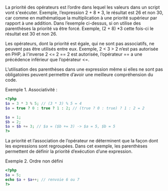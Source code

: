 La priorité des opérateurs est l’ordre dans lequel les valeurs dans un script vont s'exécuter. Exemple, l’expression 2 + 8 * 3, le résultat est 26 et non 30, car comme en mathématique la multiplication à une priorité supérieur par rapport à une addition. Dans l’exemple ci-dessus, si on utilise des parenthèses la priorité va être forcé. Exemple, (2 + 8) *3 cette fois-ci le résultat est 30 et non 26.

Les opérateurs, dont la priorité est égale, qui ne sont pas associatifs, ne peuvent pas être utilisés entre eux. Exemple, 2 < 3 > 2 n’est pas autorisée en PHP, à l'inverse 2 <= 2 == 2 est autorisée, l’opérateur == a une précédence inférieur que l’opérateur <=.

L’utilisation des parenthèses dans une expression même si elles ne sont pas obligatoires peuvent permettre d’avoir une meilleure compréhension du code.

Exemple 1. Associativité :

``` php
<?php
$a = 3 * 3 % 5; // (3 * 3) % 5 = 4
$a = true ? 0 : true ? 1 : 2; // (true ? 0 : true) ? 1 : 2 = 2

$a = 1;
$b = 2;
$a = $b += 3; // $a = ($b += 3) -> $a = 5, $b = 5
?>
```

La priorité et l’association de l’opérateur ne déterminent que la façon dont les expressions sont regroupées. Dans cet exemple, les parenthèses permettent de définir la priorité d’exécution d’une expression.

Exemple 2. Ordre non défini

``` php
<?php
$a = 5;
echo $a + $a++; // renvoie 6 ou 7
?>
```